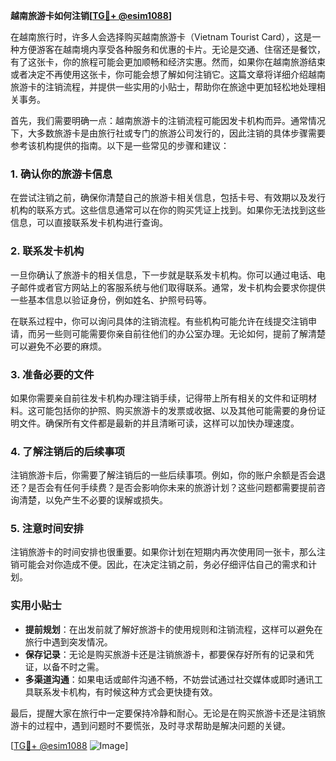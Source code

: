 **越南旅游卡如何注销[[TG💪+ @esim1088](https://t.me/s/esim1088)]**

在越南旅行时，许多人会选择购买越南旅游卡（Vietnam Tourist Card），这是一种方便游客在越南境内享受各种服务和优惠的卡片。无论是交通、住宿还是餐饮，有了这张卡，你的旅程可能会更加顺畅和经济实惠。然而，如果你在越南旅游结束或者决定不再使用这张卡，你可能会想了解如何注销它。这篇文章将详细介绍越南旅游卡的注销流程，并提供一些实用的小贴士，帮助你在旅途中更加轻松地处理相关事务。

首先，我们需要明确一点：越南旅游卡的注销流程可能因发卡机构而异。通常情况下，大多数旅游卡是由旅行社或专门的旅游公司发行的，因此注销的具体步骤需要参考该机构提供的指南。以下是一些常见的步骤和建议：

### 1. **确认你的旅游卡信息**
在尝试注销之前，确保你清楚自己的旅游卡相关信息，包括卡号、有效期以及发行机构的联系方式。这些信息通常可以在你的购买凭证上找到。如果你无法找到这些信息，可以直接联系发卡机构进行查询。

### 2. **联系发卡机构**
一旦你确认了旅游卡的相关信息，下一步就是联系发卡机构。你可以通过电话、电子邮件或者官方网站上的客服系统与他们取得联系。通常，发卡机构会要求你提供一些基本信息以验证身份，例如姓名、护照号码等。

在联系过程中，你可以询问具体的注销流程。有些机构可能允许在线提交注销申请，而另一些则可能需要你亲自前往他们的办公室办理。无论如何，提前了解清楚可以避免不必要的麻烦。

### 3. **准备必要的文件**
如果你需要亲自前往发卡机构办理注销手续，记得带上所有相关的文件和证明材料。这可能包括你的护照、购买旅游卡的发票或收据、以及其他可能需要的身份证明文件。确保所有文件都是最新的并且清晰可读，这样可以加快办理速度。

### 4. **了解注销后的后续事项**
注销旅游卡后，你需要了解注销后的一些后续事项。例如，你的账户余额是否会退还？是否会有任何手续费？是否会影响你未来的旅游计划？这些问题都需要提前咨询清楚，以免产生不必要的误解或损失。

### 5. **注意时间安排**
注销旅游卡的时间安排也很重要。如果你计划在短期内再次使用同一张卡，那么注销可能会对你造成不便。因此，在决定注销之前，务必仔细评估自己的需求和计划。

### 实用小贴士

- **提前规划**：在出发前就了解好旅游卡的使用规则和注销流程，这样可以避免在旅行中遇到突发情况。
- **保存记录**：无论是购买旅游卡还是注销旅游卡，都要保存好所有的记录和凭证，以备不时之需。
- **多渠道沟通**：如果电话或邮件沟通不畅，不妨尝试通过社交媒体或即时通讯工具联系发卡机构，有时候这种方式会更快捷有效。

最后，提醒大家在旅行中一定要保持冷静和耐心。无论是在购买旅游卡还是注销旅游卡的过程中，遇到问题时不要慌张，及时寻求帮助是解决问题的关键。

[[TG💪+ @esim1088](https://t.me/s/esim1088) ![Image](https://i.postimg.cc/4NQfJmqS/Snipaste-2025-05-13-00-14-12.png)]
